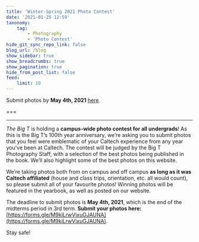 ```yaml
---
title: 'Winter-Spring 2021 Photo Contest'
date: '2021-01-25 12:59'
taxonomy:
    tag:
        - Photography
        - 'Photo Contest'
hide_git_sync_repo_link: false
blog_url: /blog
show_sidebar: true
show_breadcrumbs: true
show_pagination: true
hide_from_post_list: false
feed:
    limit: 10
---
```


Submit photos by **May 4th, 2021** [here](https://forms.gle/M9kiLrwVixuGJAUNA).

===
***
_The Big T_ is holding a **campus-wide photo contest for all undergrads**! As this is the Big T’s 100th year anniversary, we’re asking you to submit photos that you feel were emblematic of your Caltech experience from any year you’ve been at Caltech. The contest will be judged by the Big T Photography Staff, with a selection of the best photos being published in the book. We’ll also highlight some of the best photos on this website.
 
We’re taking photos both from on campus and off campus **as long as it was Caltech affiliated** (house and class trips, orientation, etc. all would count), so please submit all of your favourite photos! Winning photos will be featured in the yearbook, as well as posted on our website.
 
The deadline to submit photos is **May 4th, 2021**, which is the end of the midterms period in 3rd term. **Submit your photos here:** [https://forms.gle/M9kiLrwVixuGJAUNA](https://forms.gle/M9kiLrwVixuGJAUNA).

Stay safe!